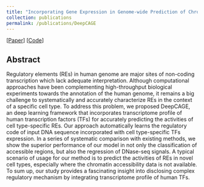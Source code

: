 ```yaml
---
title: "Incorporating Gene Expression in Genome-wide Prediction of Chromatin Accessibility via Deep Learning" 
collection: publications
permalink: /publications/DeepCAGE
---
```

[[Paper](https://www.biorxiv.org/content/10.1101/610642v1)] [[Code](https://github.com/kimmo1019/DeepCAGE)]

## Abstract
Regulatory elements (REs) in human genome are major sites of non-coding transcription which lack adequate interpretation. Although computational approaches have been complementing high-throughput biological experiments towards the annotation of the human genome, it remains a big challenge to systematically and accurately characterize REs in the context of a specific cell type. To address this problem, we proposed DeepCAGE, an deep learning framework that incorporates transcriptome profile of human transcription factors (TFs) for accurately predicting the activities of cell type-specific REs. Our approach automatically learns the regulatory code of input DNA sequence incorporated with cell type-specific TFs expression. In a series of systematic comparison with existing methods, we show the superior performance of our model in not only the classification of accessible regions, but also the regression of DNase-seq signals. A typical scenario of usage for our method is to predict the activities of REs in novel cell types, especially where the chromatin accessibility data is not available. To sum up, our study provides a fascinating insight into disclosing complex regulatory mechanism by integrating transcriptome profile of human TFs.
